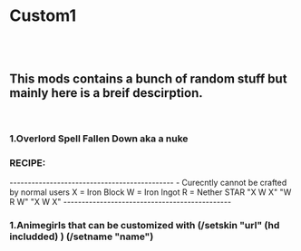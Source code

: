 <h1> Custom1 </h1>
<br>
<br>
<h2> This mods contains a bunch of random stuff but mainly here is a breif descirption. </h2>
<br>
<h3> 1.Overlord Spell Fallen Down aka a nuke</h3>
<h3> RECIPE:</h3>
---------------------------------------------
- Curecntly cannot be crafted by normal users
X = Iron Block
W = Iron Ingot
R = Nether STAR
"X W X"     
"W R W"
"X W X"
----------------------------------------------
<h3> 1.Animegirls that can be customized with (/setskin  "url" (hd includded) ) (/setname "name")</h3<
